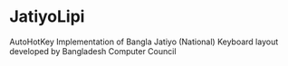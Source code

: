 # JatiyoLipi
AutoHotKey Implementation of Bangla Jatiyo (National) Keyboard layout developed by Bangladesh Computer Council


